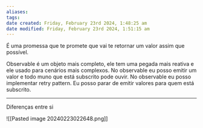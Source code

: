 ```yaml
---
aliases: 
tags: 
date created: Friday, February 23rd 2024, 1:48:25 am
date modified: Friday, February 23rd 2024, 1:51:15 am
---
```

É uma promessa que te promete que vai te retornar um valor assim que possível.

Observable é um objeto mais completo, ele tem uma pegada mais reativa e ele usado para cenários mais complexos.
	No observable eu posso emitir um valor e todo muno que está subscrito pode ouvir.
	No observable eu posso implementar retry pattern.
	Eu posso parar de emitir valores para quem está subscrito.

---

Diferenças entre si 

![[Pasted image 20240223022648.png]]